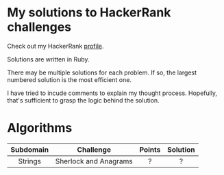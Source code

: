 # My solutions to HackerRank challenges

Check out my HackerRank [profile](https://www.hackerrank.com/suman_vanan).

Solutions are written in Ruby.

There may be multiple solutions for each problem. If so, the largest numbered solution is the most efficient one.

I have tried to incude comments to explain my thought process. Hopefully, that's sufficient to grasp the logic behind the solution.

# Algorithms

| Subdomain | Challenge             | Points | Solution |
| :-------: | :-------------------: | :----: | :------: |
| Strings   | Sherlock and Anagrams | ?      | ?        |

